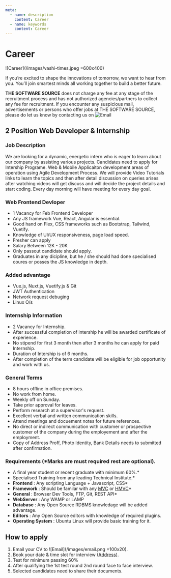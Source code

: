 ```yaml
---
meta:
  - name: description
    content: Career
  - name: keywords
    content: Career
---
```


# Career

![Career](/images/vashi-times.jpeg =600x400)

If you’re excited to shape the innovations of tomorrow, we want to hear from you. You’ll join smartest minds all working together to build a better future.

**THE SOFTWARE SOURCE** does not charge any fee at any stage of the recruitment process and has not authorized agencies/partners to collect any fee for recruitment. If you encounter any suspicious mail, advertisements or persons who offer jobs at THE SOFTWARE SOURCE, please do let us know by contacting us on ![Email](/images/email.png)

## 2 Position Web Developer & Internship

### Job Description

We are looking for a dynamic, energetic intern who is eager to learn about our company by assisting various projects. Candidates need to apply for Intership Programe. Web & Mobile Applicaiton development areas of operation using Agile Development Process. We will provide Video Tutorials links to learn the topics and then after detail discussion on queries arises after watching videos will get discuss and will decide the project details and start coding. Every day morning will have meeting for every day goal.

### Web Frontend Devloper

- 1 Vacancy for Feb Frontend Developer
- Any JS framework Vue, React, Angular is essential.
- Good hand on Flex, CSS frameworks such as Bootstrap, Tailwind, Vuetify.
- Knowledge of UI/UX responsiveness, page load speed.
- Fresher can apply
- Salary Between 12K - 20K
- Only passout candidate should apply.
- Graduates in any dicipline, but he / she should had done specialised coures or posses the JS knowledge in depth.

### Added advantage

- Vue.js, Nuxt.js, Vuetify.js & Git
- JWT Authentication
- Network request debuging
- Linux O/s

### Internship Information

- 2 Vacancy for Internship.
- After successful completion of intership he will be awarded certificate of experience.
- No stipend for first 3 month then after 3 months he can apply for paid Internship.
- Duration of Intership is of 6 months.
- After completion of the term candidate will be eligible for job opportunity and work with us.

### General Terms

- 8 hours offline in office premises.
- No work from home.
- Weekly off on Sunday.
- Take prior approval for leaves.
- Perform research at a supervisor's request.
- Excellent verbal and written communication skills.
- Attend meetings and docuement notes for future references.
- No direct or indirect communication with customer or prospective customer of the company during the employement and after the employment.
- Copy of Address Proff, Photo Identity, Bank Details needs to submitted after confirmation.

### Requirements (\*Marks are must required rest are optional).

- A final year student or recent graduate with minimum 60%.\*
- Specialised Training from any leading Technical Institute.\*
- **Frontend** : Any scripting Language + Javascript, CSS\*
- **Framework** : Should be familar with any [MVC](https://en.wikipedia.org/wiki/Model%E2%80%93view%E2%80%93controller) or [HMVC](https://www.youtube.com/watch?v=8fy8E_C5_qQ&list=PLBEpR3pmwCawDZ6FgNYoyvicEz4HrJPec)\*
- **General** : Browser Dev Tools, FTP, Git, REST API\*
- **WebServer** : Any WAMP or LAMP
- **Database** : Any Open Source RDBMS knowledage will be added advantage.
- **Editors** : Any Open Source editors with knowledge of required plugins.
- **Operating System** : Ubuntu Linux will provide basic training for it.

## How to apply

1. Email your CV to ![Email](/images/email.png =100x20).
1. Book your date & time slot for interview ([Address](/contact-us.html)).
1. Test for minimum passing 60%
1. After qualifying the 1st test round 2nd round face to face interview.
1. Selected candidates need to share their documents.
